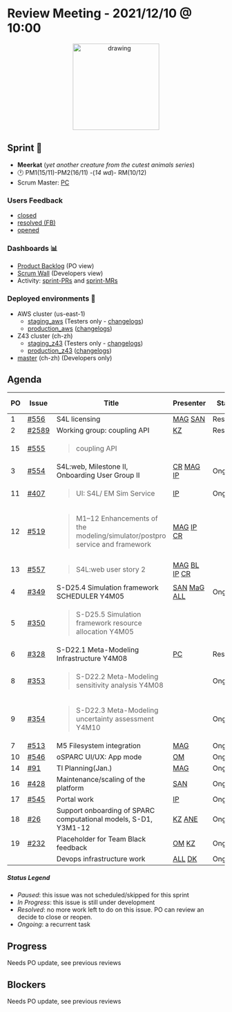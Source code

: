 # Review Meeting - 2021/12/10 @ 10:00

<p align="center">
<img src="https://i.redd.it/4ffdl39lurp41.jpg" alt="drawing" width="200"/>
</p>

## Sprint 🏃
  - **Meerkat** (*yet another creature from the cutest animals series*)
  - 🕐 PM1(15/11)-PM2(16/11) -(_14 wd_)- RM(10/12)
  - Scrum Master: [PC]
### Users Feedback
  - [closed](https://github.com/ITISFoundation/osparc-issues/issues?q=is%3Aissue+sort%3Areactions+state%3Aclosed+updated%3A%3E%3D2021-11-05+)
  - [resolved (FB)](https://z43.manuscript.com/f/filters/?ixProject=45&ixStatus=0&maxrecords=50&resolvedInLast=3&sColumns=Category-Favorite-Case-TitleComment-Area-Priority-Status-DateResolved-DateOpened-OpenedBy&sSorts=LastUpdated.descending-Priority&sView=grid-flat)
  - [opened](https://github.com/ITISFoundation/osparc-issues/issues?q=is%3Aissue+is%3Aopen+sort%3Areactions)
### Dashboards 📊
  - [Product Backlog](https://github.com/orgs/ITISFoundation/projects/3) (PO view)
  - [Scrum Wall](https://app.zenhub.com/workspaces/osparc---scrum-wall-5c9260f3d76ef51f6b0fe78d/board?repos=118596920,174557929,151701223,135289610,118910047,181836792,167586968) (Developers view)
  - Activity: [sprint-PRs] and [sprint-MRs]
### Deployed environments 🚀
  - AWS cluster (us-east-1)
    - [staging_aws](https://staging.osparc.io) (Testers only - [changelogs])
    - [production_aws](https://osparc.io) ([changelogs])
  - Z43 cluster (ch-zh)
    - [staging_z43](http://osparc-staging.speag.com) (Testers only - [changelogs])
    - [production_z43](http://osparc.speag.com) ([changelogs])
  - [master](https://osparc-master.speag.com) (ch-zh) (Developers only)


## Agenda


| PO | Issue   | Title                                                                                               | Presenter            | Status   | Duration | Start Time |
|----|---------|-----------------------------------------------------------------------------------------------------|----------------------|----------|----------|------------|
| 1  | [#556]  | S4L licensing                                                                                       | [MAG] [SAN]          | Resolved | 2'       |            |
| 2  | [#2589] | Working group: coupling API                                                                         | [KZ]                 | Resolved | 2'       |            |
| 15 | [#555]  | <blockquote>coupling API</blockquote>                                                               |                      |          |          |            |
| 3  | [#554]  | S4L:web, Milestone II, Onboarding User Group II                                                     | [CR] [MAG] [IP]      | Ongoing  | 15'      |            |
| 11 | [#407]  | <blockquote>UI: S4L/ EM Sim Service</blockquote>                                                    | [IP]                 | Ongoing  | 5'       |            |
| 12 | [#519]  | <blockquote>M1–12 Enhancements of the modeling/simulator/postpro service and framework</blockquote> | [MAG] [IP] [CR]      |          |          |            |
| 13 | [#557]  | <blockquote>S4L:web user story 2</blockquote>                                                       | [MAG] [BL] [IP] [CR] |          |          |            |
| 4  | [#349]  | S-D25.4 Simulation framework SCHEDULER Y4M05                                                        | [SAN] [MaG] [ALL]    | Ongoing  | 15'      |            |
| 5  | [#350]  | <blockquote>S-D25.5 Simulation framework resource allocation Y4M05</blockquote>                     |                      |          |          |            |
| 6  | [#328]  | S-D22.1 Meta-Modeling Infrastructure Y4M08                                                          | [PC]                 | Resolved | 10'      |            |
| 8  | [#353]  | <blockquote>S-D22.2 Meta-Modeling sensitivity analysis Y4M08</blockquote>                           |                      | Ongoing  |          |            |
| 9  | [#354]  | <blockquote>S-D22.3 Meta-Modeling uncertainty assessment Y4M10</blockquote>                         |                      | Ongoing  |          |            |
| 7  | [#513]  | M5 Filesystem integration                                                                           | [MAG]                | Ongoing  | 8'       |            |
| 10 | [#546]  | oSPARC UI/UX: App mode                                                                              | [OM]                 | Ongoing  | 10'      |            |
| 14 | [#91]   | TI Planning(Jan.)                                                                                   | [MAG]                | Ongoing  |  1'      |            |
| 16 | [#428]  | Maintenance/scaling of the platform                                                                 | [SAN]                | Ongoing  | 3'       |            |
| 17 | [#545]  | Portal work                                                                                         | [IP]                 | Ongoing  | 5'       |            |
| 18 | [#26]   | Support onboarding of SPARC computational models, S-D1, Y3M1-12                                     | [KZ] [ANE]           | Ongoing  | 8'       |            |
| 19 | [#232]  | Placeholder for Team Black feedback                                                                 | [OM] [KZ]            | Ongoing  | 3'       |            |
|    |         | Devops infrastructure work                                                                          | [ALL] [DK]           | Ongoing  | 5'       |            |

##### Status Legend

- _Paused_: this issue was not scheduled/skipped for this sprint
- _In Progress_: this issue is still under development
- _Resolved_: no more work left to do on this issue. PO can review an decide to close or reopen.
- _Ongoing_: a recurrent task

[online]: http://status.osparc.io/
[operational]: https://git.speag.com/oSparc/e2e-testing/-/pipelines
[performant]: https://git.speag.com/oSparc/e2e-portal-testing/-/pipelines

## Progress

Needs PO update, see previous reviews

## Blockers

Needs PO update, see previous reviews

<!--References PLEASE KEEP ALPHABETICAL ORDER!!! -->


[ALL]: https://github.com/Surfict
[ANE]: https://github.com/GitHK
[BL]: https://github.com/dyollb
[DK]: https://github.com/mrnicegyu11
[CR]: https://github.com/colinRawlings
[IP]: https://github.com/ignapas
[KZ]: https://github.com/KZzizzle
[MAG]: https://github.com/mguidon
[OM]: https://github.com/odeimaiz
[PC]: https://github.com/pcrespov
[SAN]: https://github.com/sanderegg
[SyR]:https://zmt.swiss/about/about-zmt/all-staff/reboux-sylvain/
[TN]: https://itis.swiss/who-we-are/staff-members/all-staff/newton-taylor/


[j-d4]: https://github.com/ITISFoundation/osparc-issues/issues/62
[j-d7.a]: https://github.com/ITISFoundation/osparc-issues/issues/21
[j-d35]: https://github.com/ITISFoundation/osparc-issues/issues/31
[j-d33]: https://github.com/ITISFoundation/osparc-issues/issues/33
[j-d20]: https://github.com/ITISFoundation/osparc-issues/issues/48
[j-d21]: https://github.com/ITISFoundation/osparc-simcore/issues/1065
[j-d28.a]: https://github.com/ITISFoundation/osparc-simcore/issues/1066
[j-d29]: https://github.com/ITISFoundation/osparc-issues/issues/37
[s-d2]: https://github.com/ITISFoundation/osparc-simcore/issues/1069
[s-d18]: https://github.com/ITISFoundation/osparc-issues/issues/9
[s-d7]: https://github.com/ITISFoundation/osparc-issues/issues/21
[s-d10]: https://github.com/ITISFoundation/osparc-issues/issues/18
[s-d22]: https://github.com/ITISFoundation/osparc-issues/issues/5
[s-d12]: https://github.com/ITISFoundation/osparc-issues/issues/16
[s-d15]: https://github.com/ITISFoundation/osparc-issues/issues/12
[s-d12]: https://github.com/ITISFoundation/osparc-issues/issues/16
[s-d6]: https://github.com/ITISFoundation/osparc-issues/issues/22
[s-d5]: https://github.com/ITISFoundation/osparc-issues/issues/23
[s-d21]: https://github.com/ITISFoundation/osparc-issues/issues/6
[s-d4]: https://github.com/ITISFoundation/osparc-issues/issues/24
[s-d1]: https://github.com/ITISFoundation/osparc-issues/issues/26
[s-d26]: https://github.com/ITISFoundation/osparc-issues/issues/332
[s-d27.2]: https://github.com/ITISFoundation/osparc-issues/issues/357
[n-d1]: https://github.com/ITISFoundation/osparc-issues/issues/68
[n-d2]: https://github.com/ITISFoundation/osparc-issues/issues/91

[tb-backlog]: https://github.com/ITISFoundation/osparc-issues/projects/4

[z43-backlog]: https://z43.fogbugz.com/f/filters/1112/osparc-cases

[sprint-prs]: https://github.com/pulls?page=1&q=is%3Apr+archived%3Afalse+user%3AITISFoundation+closed%3A%3E2021-11-15
[sprint-mrs]: https://git.speag.com/groups/oSparc/-/merge_requests?scope=all&utf8=%E2%9C%93&state=all
[changelogs]: https://github.com/ITISFoundation/osparc-simcore/releases


 [#26]:https://github.com/ITISFoundation/osparc-issues/issues/26   
 [#91]:https://github.com/ITISFoundation/osparc-issues/issues/91   
 [#232]:https://github.com/ITISFoundation/osparc-issues/issues/232  
 [#328]:https://github.com/ITISFoundation/osparc-issues/issues/328  
 [#349]:https://github.com/ITISFoundation/osparc-issues/issues/349  
 [#350]:https://github.com/ITISFoundation/osparc-issues/issues/350
 [#353]:https://github.com/ITISFoundation/osparc-issues/issues/353
 [#354]:https://github.com/ITISFoundation/osparc-issues/issues/354
 [#407]:https://github.com/ITISFoundation/osparc-issues/issues/407
 [#428]:https://github.com/ITISFoundation/osparc-issues/issues/428  
 [#513]:https://github.com/ITISFoundation/osparc-issues/issues/513  
 [#519]:https://github.com/ITISFoundation/osparc-issues/issues/519
 [#545]:https://github.com/ITISFoundation/osparc-issues/issues/545  
 [#546]:https://github.com/ITISFoundation/osparc-issues/issues/546  
 [#554]:https://github.com/ITISFoundation/osparc-issues/issues/554  
 [#555]:https://github.com/ITISFoundation/osparc-issues/issues/555
 [#556]:https://github.com/ITISFoundation/osparc-issues/issues/556  
 [#557]:https://github.com/ITISFoundation/osparc-issues/issues/557
 [#2589]:https://github.com/ITISFoundation/osparc-issues/issues/2589 
